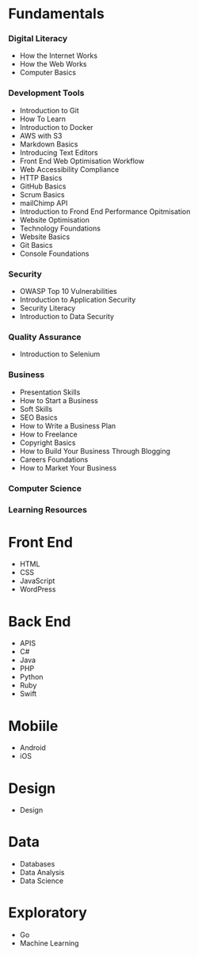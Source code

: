 # Fundamentals
### Digital Literacy
- How the Internet Works
- How the Web Works
- Computer Basics
      
### Development Tools
- Introduction to Git
- How To Learn
- Introduction to Docker
- AWS with S3
- Markdown Basics
- Introducing Text Editors
- Front End Web Optimisation Workflow
- Web Accessibility Compliance
- HTTP Basics
- GitHub Basics
- Scrum Basics
- mailChimp API
- Introduction to Frond End Performance Opitmisation
- Website Optimisation
- Technology Foundations
- Website Basics
- Git Basics
- Console Foundations

### Security
- OWASP Top 10 Vulnerabilities
- Introduction to Application Security
- Security Literacy
- Introduction to Data Security

### Quality Assurance
- Introduction to Selenium

### Business
- Presentation Skills
- How to Start a Business
- Soft Skills
- SEO Basics
- How to Write a Business Plan
- How to Freelance
- Copyright Basics
- How to Build Your Business Through Blogging
- Careers Foundations
- How to Market Your Business

### Computer Science
### Learning Resources

# Front End
- HTML
- CSS
- JavaScript
- WordPress

# Back End
- APIS
- C#
- Java
- PHP
- Python
- Ruby
- Swift

# Mobiile
- Android
- iOS

# Design
- Design

# Data
- Databases
- Data Analysis
- Data Science

# Exploratory
- Go
- Machine Learning
